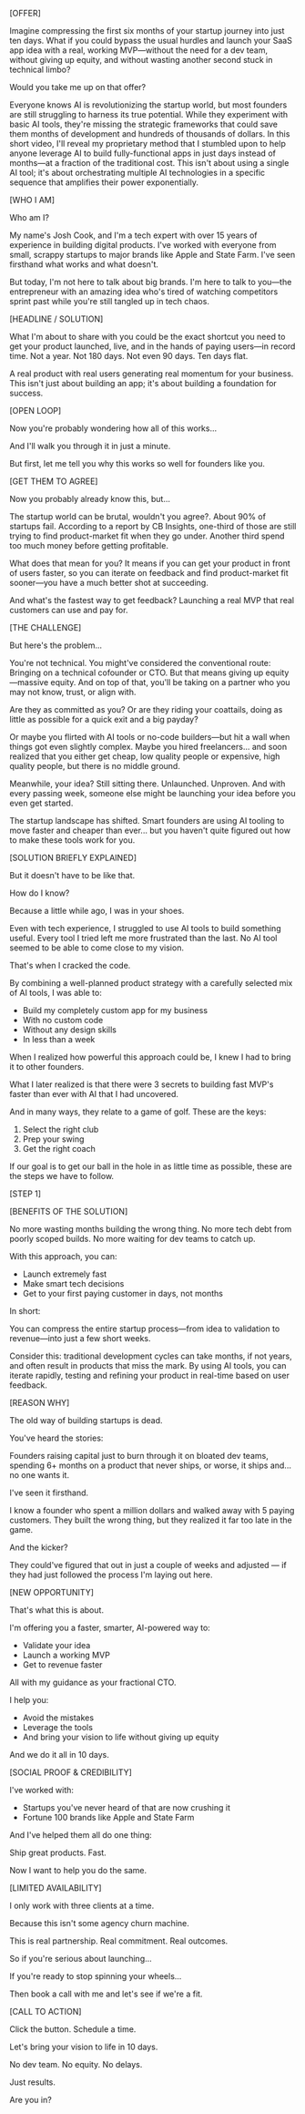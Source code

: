 [OFFER]

Imagine compressing the first six months of your startup journey into just ten days. What if you could bypass the usual hurdles and launch your SaaS app idea with a real, working MVP—without the need for a dev team, without giving up equity, and without wasting another second stuck in technical limbo?

Would you take me up on that offer?

Everyone knows AI is revolutionizing the startup world, but most founders are still struggling to harness its true potential. While they experiment with basic AI tools, they're missing the strategic frameworks that could save them months of development and hundreds of thousands of dollars. In this short video, I'll reveal my proprietary method that I stumbled upon to help anyone leverage AI to build fully-functional apps in just days instead of months—at a fraction of the traditional cost. This isn't about using a single AI tool; it's about orchestrating multiple AI technologies in a specific sequence that amplifies their power exponentially.

[WHO I AM]

Who am I?

My name's Josh Cook, and I'm a tech expert with over 15 years of experience in building digital products. I've worked with everyone from small, scrappy startups to major brands like Apple and State Farm. I've seen firsthand what works and what doesn't.

But today, I'm not here to talk about big brands. I'm here to talk to you—the entrepreneur with an amazing idea who's tired of watching competitors sprint past while you're still tangled up in tech chaos.

[HEADLINE / SOLUTION]

What I'm about to share with you could be the exact shortcut you need to get your product launched, live, and in the hands of paying users—in record time. Not a year. Not 180 days. Not even 90 days. Ten days flat.

A real product with real users generating real momentum for your business. This isn't just about building an app; it's about building a foundation for success.

[OPEN LOOP]

Now you're probably wondering how all of this works...

And I'll walk you through it in just a minute.

But first, let me tell you why this works so well for founders like you.

[GET THEM TO AGREE]

Now you probably already know this, but...

The startup world can be brutal, wouldn't you agree?. About 90% of startups fail. According to a report by CB Insights, one-third of those are still trying to find product-market fit when they go under. Another third spend too much money before getting profitable.

What does that mean for you? It means if you can get your product in front of users faster, so you can iterate on feedback and find product-market fit sooner—you have a much better shot at succeeding.

And what's the fastest way to get feedback? Launching a real MVP that real customers can use and pay for.

[THE CHALLENGE]

But here's the problem...

You're not technical. You might've considered the conventional route: Bringing on a technical cofounder or CTO. But that means giving up equity—massive equity. And on top of that, you'll be taking on a partner who you may not know, trust, or align with.

Are they as committed as you? Or are they riding your coattails, doing as little as possible for a quick exit and a big payday?

Or maybe you flirted with AI tools or no-code builders—but hit a wall when things got even slightly complex. Maybe you hired freelancers... and soon realized that you either get cheap, low quality people or expensive, high quality people, but there is no middle ground.

Meanwhile, your idea? Still sitting there. Unlaunched. Unproven. And with every passing week, someone else might be launching your idea before you even get started.

The startup landscape has shifted. Smart founders are using AI tooling to move faster and cheaper than ever... but you haven't quite figured out how to make these tools work for you.

[SOLUTION BRIEFLY EXPLAINED]

But it doesn't have to be like that.

How do I know?

Because a little while ago, I was in your shoes.

Even with tech experience, I struggled to use AI tools to build something useful. Every tool I tried left me more frustrated than the last. No AI tool seemed to be able to come close to my vision.

That's when I cracked the code.

By combining a well-planned product strategy with a carefully selected mix of AI tools, I was able to:

-   Build my completely custom app for my business
-   With no custom code
-   Without any design skills
-   In less than a week

When I realized how powerful this approach could be, I knew I had to bring it to other founders.

What I later realized is that there were 3 secrets to building fast MVP's faster than ever with AI that I had uncovered.

And in many ways, they relate to a game of golf. These are the keys:

1. Select the right club
2. Prep your swing
3. Get the right coach

If our goal is to get our ball in the hole in as little time as possible, these are the steps we have to follow.

[STEP 1]

[BENEFITS OF THE SOLUTION]

No more wasting months building the wrong thing. No more tech debt from poorly scoped builds. No more waiting for dev teams to catch up.

With this approach, you can:

-   Launch extremely fast
-   Make smart tech decisions
-   Get to your first paying customer in days, not months

In short:

You can compress the entire startup process—from idea to validation to revenue—into just a few short weeks.

Consider this: traditional development cycles can take months, if not years, and often result in products that miss the mark. By using AI tools, you can iterate rapidly, testing and refining your product in real-time based on user feedback.

[REASON WHY]

The old way of building startups is dead.

You've heard the stories:

Founders raising capital just to burn through it on bloated dev teams, spending 6+ months on a product that never ships, or worse, it ships and... no one wants it.

I've seen it firsthand.

I know a founder who spent a million dollars and walked away with 5 paying customers. They built the wrong thing, but they realized it far too late in the game.

And the kicker?

They could've figured that out in just a couple of weeks and adjusted — if they had just followed the process I'm laying out here.

[NEW OPPORTUNITY]

That's what this is about.

I'm offering you a faster, smarter, AI-powered way to:

-   Validate your idea
-   Launch a working MVP
-   Get to revenue faster

All with my guidance as your fractional CTO.

I help you:

-   Avoid the mistakes
-   Leverage the tools
-   And bring your vision to life without giving up equity

And we do it all in 10 days.

[SOCIAL PROOF & CREDIBILITY]

I've worked with:

-   Startups you've never heard of that are now crushing it
-   Fortune 100 brands like Apple and State Farm

And I've helped them all do one thing:

Ship great products. Fast.

Now I want to help you do the same.

[LIMITED AVAILABILITY]

I only work with three clients at a time.

Because this isn't some agency churn machine.

This is real partnership. Real commitment. Real outcomes.

So if you're serious about launching...

If you're ready to stop spinning your wheels...

Then book a call with me and let's see if we're a fit.

[CALL TO ACTION]

Click the button. Schedule a time.

Let's bring your vision to life in 10 days.

No dev team.
No equity.
No delays.

Just results.

Are you in?
